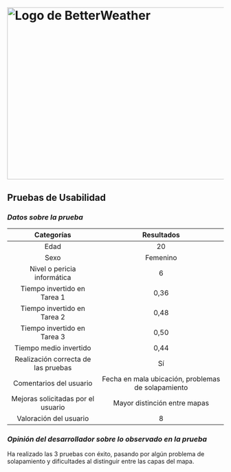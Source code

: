 # <img src="https://user-images.githubusercontent.com/91057639/211689730-a31760df-76da-4ee6-bc6b-8aa34fb7bf3c.png" alt="Logo de BetterWeather" width="900" height="400">

## Pruebas de Usabilidad

### *Datos sobre la prueba*

|             Categorías              |                    Resultados                     |
|:-----------------------------------:|:-------------------------------------------------:|
|                Edad                 |                                                20 |
|                Sexo                 |                                          Femenino |
|     Nivel o pericia informática     |                                                 6 |
|     Tiempo invertido en Tarea 1     |                                              0,36 |
|     Tiempo invertido en Tarea 2     |                                              0,48 |
|     Tiempo invertido en Tarea 3     |                                              0,50 |
|        Tiempo medio invertido       |                                              0,44 |
| Realización correcta de las pruebas |                                                Sí |
|      Comentarios del usuario        | Fecha en mala ubicación, problemas de solapamiento |
| Mejoras solicitadas por el usuario  |                      Mayor distinción entre mapas |
|       Valoración del usuario        |                                                 8 |

### *Opinión del desarrollador sobre lo observado en la prueba*
Ha realizado las 3 pruebas con éxito, pasando por algún problema de solapamiento y dificultades al distinguir entre las capas del mapa.
